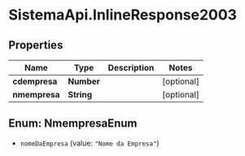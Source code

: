 # SistemaApi.InlineResponse2003

## Properties
Name | Type | Description | Notes
------------ | ------------- | ------------- | -------------
**cdempresa** | **Number** |  | [optional] 
**nmempresa** | **String** |  | [optional] 

<a name="NmempresaEnum"></a>
## Enum: NmempresaEnum

* `nomeDaEmpresa` (value: `"Nome da Empresa"`)


